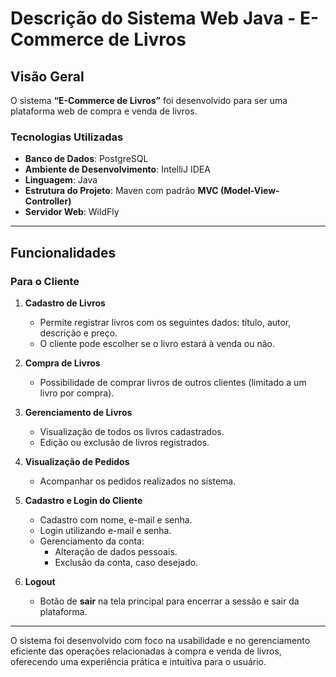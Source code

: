 # Descrição do Sistema Web Java - E-Commerce de Livros  

## Visão Geral  
O sistema **“E-Commerce de Livros”** foi desenvolvido para ser uma plataforma web de compra e venda de livros.  

### Tecnologias Utilizadas  
- **Banco de Dados**: PostgreSQL  
- **Ambiente de Desenvolvimento**: IntelliJ IDEA  
- **Linguagem**: Java  
- **Estrutura do Projeto**: Maven com padrão **MVC (Model-View-Controller)**  
- **Servidor Web**: WildFly  

---

## Funcionalidades  
### Para o Cliente  
1. **Cadastro de Livros**  
   - Permite registrar livros com os seguintes dados: título, autor, descrição e preço.  
   - O cliente pode escolher se o livro estará à venda ou não.  

2. **Compra de Livros**  
   - Possibilidade de comprar livros de outros clientes (limitado a um livro por compra).  

3. **Gerenciamento de Livros**  
   - Visualização de todos os livros cadastrados.  
   - Edição ou exclusão de livros registrados.  

4. **Visualização de Pedidos**  
   - Acompanhar os pedidos realizados no sistema.  

5. **Cadastro e Login do Cliente**  
   - Cadastro com nome, e-mail e senha.  
   - Login utilizando e-mail e senha.  
   - Gerenciamento da conta:  
     - Alteração de dados pessoais.  
     - Exclusão da conta, caso desejado.  

6. **Logout**  
   - Botão de **sair** na tela principal para encerrar a sessão e sair da plataforma.  

---

O sistema foi desenvolvido com foco na usabilidade e no gerenciamento eficiente das operações relacionadas à compra e venda de livros, oferecendo uma experiência prática e intuitiva para o usuário.
